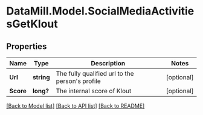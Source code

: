 # DataMill.Model.SocialMediaActivitiesGetKlout
## Properties

Name | Type | Description | Notes
------------ | ------------- | ------------- | -------------
**Url** | **string** | The fully qualified url to the person&#39;s profile | [optional] 
**Score** | **long?** | The internal score of Klout | [optional] 

[[Back to Model list]](../README.md#documentation-for-models) [[Back to API list]](../README.md#documentation-for-api-endpoints) [[Back to README]](../README.md)

